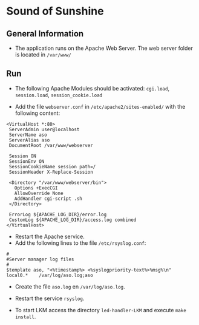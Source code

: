 # Sound of Sunshine

## General Information
- The application runs on the Apache Web Server. The web server folder is located in `/var/www/`

## Run
- The following Apache Modules should be activated: `cgi.load`, `session.load`, `session_cookie.load`

- Add the file `webserver.conf` in `/etc/apache2/sites-enabled/` with the following content:

```
<VirtualHost *:80>
 ServerAdmin user@localhost
 ServerName aso
 ServerAlias aso
 DocumentRoot /var/www/webserver

 Session ON
 SessionEnv ON
 SessionCookieName session path=/
 SessionHeader X-Replace-Session

 <Directory "/var/www/webserver/bin">
   Options +ExecCGI
   AllowOverride None
   AddHandler cgi-script .sh
 </Directory>

 ErrorLog ${APACHE_LOG_DIR}/error.log
 CustomLog ${APACHE_LOG_DIR}/access.log combined
</VirtualHost>
```

- Restart the Apache service.
- Add the following lines to the file `/etc/rsyslog.conf`:

```
#
#Server manager log files
#
$template aso, "<%timestamp%> <%syslogpriority-text%>%msg%\n"
local0.*	/var/log/aso.log;aso
```

- Create the file `aso.log` en `/var/log/aso.log`.

- Restart the service `rsyslog`.

- To start LKM access the directory `led-handler-LKM` and execute `make install`.

